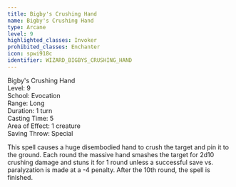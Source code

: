 ```yaml
---
title: Bigby's Crushing Hand
name: Bigby's Crushing Hand
type: Arcane
level: 9
highlighted_classes: Invoker
prohibited_classes: Enchanter
icon: spwi918c
identifier: WIZARD_BIGBYS_CRUSHING_HAND
---
```

Bigby's Crushing Hand  
Level: 9  
School: Evocation  
Range: Long  
Duration: 1 turn  
Casting Time: 5  
Area of Effect: 1 creature  
Saving Throw: Special  
  
This spell causes a huge disembodied hand to crush the target and pin it to the ground. Each round the massive hand smashes the target for 2d10 crushing damage and stuns it for 1 round unless a successful save vs. paralyzation is made at a -4 penalty. After the 10th round, the spell is finished.  
